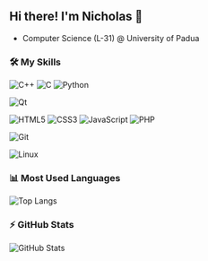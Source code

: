 ## Hi there! I'm Nicholas 👋

- Computer Science (L-31) @ University of Padua

### 🛠 My Skills  

![C++](https://img.shields.io/badge/C++-00599C?style=for-the-badge&logo=c%2B%2B&logoColor=white) ![C](https://img.shields.io/badge/C-00599C?style=for-the-badge&logo=c&logoColor=white) ![Python](https://img.shields.io/badge/Python-3776AB?style=for-the-badge&logo=python&logoColor=white) 

![Qt](https://img.shields.io/badge/Qt-41CD52?style=for-the-badge&logo=qt&logoColor=white) 

![HTML5](https://img.shields.io/badge/HTML5-E34F26?style=for-the-badge&logo=html5&logoColor=white)  ![CSS3](https://img.shields.io/badge/CSS3-1572B6?style=for-the-badge&logo=css3&logoColor=white)  ![JavaScript](https://img.shields.io/badge/JavaScript-F7DF1E?style=for-the-badge&logo=javascript&logoColor=black)  ![PHP](https://img.shields.io/badge/PHP-777BB4?style=for-the-badge&logo=php&logoColor=white)  

![Git](https://img.shields.io/badge/Git-F05032?style=for-the-badge&logo=git&logoColor=white)  

![Linux](https://img.shields.io/badge/Linux-FCC624?style=for-the-badge&logo=linux&logoColor=black)   



### 📊 Most Used Languages  
![Top Langs](https://github-readme-stats.vercel.app/api/top-langs/?username=nicmoro31https://github-readme-stats.vercel.app/api/top-langs/?username=nicmoro31&layout=compact&langs_count=10&theme=radical&include_orgs=true&count_private=trueinclude_orgs=truehttps://github-readme-stats.vercel.app/api/top-langs/?username=nicmoro31&layout=compact&langs_count=10&theme=radical&include_orgs=true&count_private=truelayout=compacthttps://github-readme-stats.vercel.app/api/top-langs/?username=nicmoro31&layout=compact&langs_count=10&theme=radical&include_orgs=true&count_private=truecount_private=truehttps://github-readme-stats.vercel.app/api/top-langs/?username=nicmoro31&layout=compact&langs_count=10&theme=radical&include_orgs=true&count_private=truetheme=radical)

### ⚡ GitHub Stats  
![GitHub Stats](https://github-readme-stats.vercel.app/api?username=nicmoro31&show_icons=true&theme=radical)  
<!--
**nicmoro31/nicmoro31** is a ✨ _special_ ✨ repository because its `README.md` (this file) appears on your GitHub profile.

Here are some ideas to get you started:

- 🔭 I’m currently working on ...
- 🌱 I’m currently learning ...
- 👯 I’m looking to collaborate on ...
- 🤔 I’m looking for help with ...
- 💬 Ask me about ...
- 📫 How to reach me: ...
- 😄 Pronouns: ...
- ⚡ Fun fact: ...
-->
